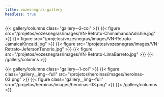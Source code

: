 ```yaml
---
title: vozesnegras-gallery
headless: true
---
```


{{< gallery/columns class="gallery--2-col" >}}
  {{< figure src="/projetos/vozesnegras/images/VN-Retrato-ChimamandaAdichie.jpg" >}}
  {{< figure src="/projetos/vozesnegras/images/VN-Retrato-JamaicaKincaid.jpg" >}}
  {{< figure src="/projetos/vozesnegras/images/VN-Retrato-JefersonTenorio.jpg" >}}
  {{< figure src="/projetos/vozesnegras/images/VN-Retrato-LimaBarreto.jpg" >}}
{{< /gallery/columns >}}

{{< gallery/columns class="gallery--1-col" >}}
  {{< figure class="gallery__img--full" src="/projetos/heroinas/images/heroinas-03.png" >}}
  {{< figure class="gallery__img--full" src="/projetos/heroinas/images/heroinas-03.png" >}}
{{< /gallery/columns >}}
